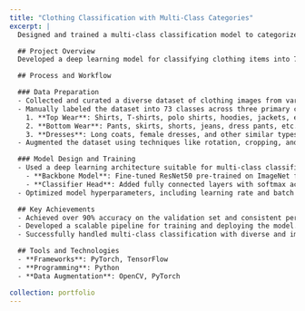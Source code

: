 ```yaml
---
title: "Clothing Classification with Multi-Class Categories"
excerpt: |
  Designed and trained a multi-class classification model to categorize clothing into 73 classes. The project encompasses top wear, bottom wear, and dresses, providing a comprehensive solution for fashion classification.

  ## Project Overview
  Developed a deep learning model for classifying clothing items into 73 distinct categories across three main types: tops, bottoms, and dresses. This solution is tailored for applications in virtual fitting and recommendation systems.

  ## Process and Workflow

  ### Data Preparation
  - Collected and curated a diverse dataset of clothing images from various sources.
  - Manually labeled the dataset into 73 classes across three primary categories:
    1. **Top Wear**: Shirts, T-shirts, polo shirts, hoodies, jackets, etc.
    2. **Bottom Wear**: Pants, skirts, shorts, jeans, dress pants, etc.
    3. **Dresses**: Long coats, female dresses, and other similar types.
  - Augmented the dataset using techniques like rotation, cropping, and color adjustments to improve model robustness.

  ### Model Design and Training
  - Used a deep learning architecture suitable for multi-class classification:
    - **Backbone Model**: Fine-tuned ResNet50 pre-trained on ImageNet for transfer learning.
    - **Classifier Head**: Added fully connected layers with softmax activation for predicting 73 classes.
  - Optimized model hyperparameters, including learning rate and batch size, for improved performance.

  ## Key Achievements
  - Achieved over 90% accuracy on the validation set and consistent performance across all classes.
  - Developed a scalable pipeline for training and deploying the model.
  - Successfully handled multi-class classification with diverse and imbalanced data.

  ## Tools and Technologies
  - **Frameworks**: PyTorch, TensorFlow
  - **Programming**: Python
  - **Data Augmentation**: OpenCV, PyTorch

collection: portfolio
---
```

